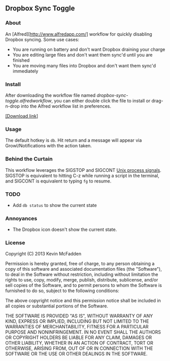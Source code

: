 ## Dropbox Sync Toggle

### About
An [Alfred][http://www.alfredapp.com/] workflow for quickly disabling Dropbox syncing.  Some use cases:

- You are running on battery and don't want Dropbox draining your charge
- You are editing large files and don't want them sync'd until you are finished
- You are moving many files into Dropbox and don't want them sync'd immediately

### Install
After downloading the workflow file named *dropbox-sync-toggle.alfredworkflow*, you can either double click the file to install or drag-n-drop into the Alfred workflow list in preferences.

[\[Download link\]][0]

### Usage
The default hotkey is `db`.  Hit return and a message will appear via Growl/Notifications with the action taken.

### Behind the Curtain
This workflow leverages the SIGSTOP and SIGCONT [Unix process signals][1].  SIGSTOP is equivalent to hitting C-z while running a script in the terminal, and SIGCONT is equivalent to typing `fg` to resume.

### TODO
- Add `db status` to show the current state

### Annoyances
- The Dropbox icon doesn't show the current state.

### License
Copyright (C) 2013 Kevin McFadden

Permission is hereby granted, free of charge, to any person obtaining a copy of this software and associated documentation files (the "Software"), to deal in the Software without restriction, including without limitation the rights to use, copy, modify, merge, publish, distribute, sublicense, and/or sell copies of the Software, and to permit persons to whom the Software is furnished to do so, subject to the following conditions:

The above copyright notice and this permission notice shall be included in all copies or substantial portions of the Software.

THE SOFTWARE IS PROVIDED "AS IS", WITHOUT WARRANTY OF ANY KIND, EXPRESS OR IMPLIED, INCLUDING BUT NOT LIMITED TO THE WARRANTIES OF MERCHANTABILITY, FITNESS FOR A PARTICULAR PURPOSE AND NONINFRINGEMENT. IN NO EVENT SHALL THE AUTHORS OR COPYRIGHT HOLDERS BE LIABLE FOR ANY CLAIM, DAMAGES OR OTHER LIABILITY, WHETHER IN AN ACTION OF CONTRACT, TORT OR OTHERWISE, ARISING FROM, OUT OF OR IN CONNECTION WITH THE SOFTWARE OR THE USE OR OTHER DEALINGS IN THE SOFTWARE.

[0]: https://github.com/n3bulous/dropbox-sync-toggle/raw/master/Downloads/dropbox-sync-toggle.alfredworkflow
[1]: https://en.wikipedia.org/wiki/Unix_signal
